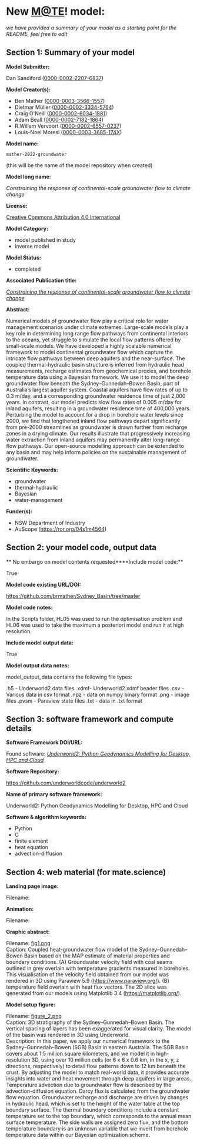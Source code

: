 # New [M@TE](https://mate.science/)! model: 
 _we have provided a summary of your model as a starting point for the README, feel free to edit_
## Section 1: Summary of your model   

**Model Submitter:**  

Dan Sandiford ([0000-0002-2207-6837](https://orcid.org/0000-0002-2207-6837))

**Model Creator(s):**  

- Ben Mather ([0000-0003-3566-1557](https://orcid.org/0000-0003-3566-1557))  
- Dietmar Müller ([0000-0002-3334-5764](https://orcid.org/0000-0002-3334-5764))  
- Craig O'Neill ([0000-0002-6034-1881](https://orcid.org/0000-0002-6034-1881))  
- Adam Beall ([0000-0002-7182-1864](https://orcid.org/0000-0002-7182-1864))  
- R.Willem Vervoort ([0000-0002-6557-0237](https://orcid.org/0000-0002-6557-0237))  
- Louis-Noel Moresi ([0000-0003-3685-174X](https://orcid.org/0000-0003-3685-174X))  
  
**Model name:**  

`mather-2022-groundwater` 

(this will be the name of the model repository when created) 

**Model long name:**  

_Constraining the response of continental-scale groundwater flow to climate change_  

**License:**  

[Creative Commons Attribution 4.0 International]( https://creativecommons.org/licenses/by/4.0/legalcode.txt)

**Model Category:**  

- model published in study   
- inverse model   
  
**Model Status:**  

- completed   
  
**Associated Publication title:**  

_[Constraining the response of continental-scale groundwater flow to climate change](http://dx.doi.org/10.1038/s41598-022-08384-w)_ 

**Abstract:**  

Numerical models of groundwater flow play a critical role for water management scenarios under climate extremes. Large-scale models play a key role in determining long range flow pathways from continental interiors to the oceans, yet struggle to simulate the local flow patterns offered by small-scale models. We have developed a highly scalable numerical framework to model continental groundwater flow which capture the intricate flow pathways between deep aquifers and the near-surface. The coupled thermal-hydraulic basin structure is inferred from hydraulic head measurements, recharge estimates from geochemical proxies, and borehole temperature data using a Bayesian framework. We use it to model the deep groundwater flow beneath the Sydney–Gunnedah–Bowen Basin, part of Australia’s largest aquifer system. Coastal aquifers have flow rates of up to 0.3 m/day, and a corresponding groundwater residence time of just 2,000 years. In contrast, our model predicts slow flow rates of 0.005 m/day for inland aquifers, resulting in a groundwater residence time of 400,000 years. Perturbing the model to account for a drop in borehole water levels since 2000, we find that lengthened inland flow pathways depart significantly from pre-2000 streamlines as groundwater is drawn further from recharge zones in a drying climate. Our results illustrate that progressively increasing water extraction from inland aquifers may permanently alter long-range flow pathways. Our open-source modelling approach can be extended to any basin and may help inform policies on the sustainable management of groundwater.

**Scientific Keywords:**  

- groundwater   
- thermal-hydraulic   
- Bayesian   
- water-management   
  
**Funder(s):**  
- NSW Department of Industry   
- AuScope (https://ror.org/04s1m4564)  
  
## Section 2: your model code, output data  

** No embargo on model contents requested****Include model code:**   

True 

**Model code existing URL/DOI:**   

https://github.com/brmather/Sydney_Basin/tree/master 

**Model code notes:**   

In the Scripts folder, HL05 was used to run the optimisation problem and HL06 was used to take the maximum a posteriori model and run it at high resolution. 

**Include model output data:**   

True 

**Model output data notes:**   

model_output_data contains the following file types:

.h5 - Underworld2 data files
.xdmf- Underworld2 xdmf header files
.csv - Various data in csv format
.npz - data on numpy binary format
.png - image files
.pvsm - Paraview state files
.txt - data in .txt format 

## Section 3: software framework and compute details   
**Software Framework DOI/URL:**  

Found software: _[Underworld2: Python Geodynamics Modelling for Desktop, HPC and Cloud](https://doi.org/10.5281/zenodo.7455999)_ 

**Software Repository:**   

https://github.com/underworldcode/underworld2 

**Name of primary software framework:**  

Underworld2: Python Geodynamics Modelling for Desktop, HPC and Cloud 

**Software & algorithm keywords:**  

- Python   
- C   
- finite element   
- heat equation   
- advection-diffusion   
  
## Section 4: web material (for mate.science)   
**Landing page image:**  

Filename: []()  
  
**Animation:**  

Filename: []()  
  
**Graphic abstract:**  

Filename: [fig1.png](https://github.com/ModelAtlasofTheEarth/model_submission/assets/10967872/344d93cd-10e5-4e66-bcb2-8110e1afd920)  
Caption: Coupled heat-groundwater flow model of the Sydney–Gunnedah–Bowen Basin based on the MAP estimate of material properties and boundary conditions. (A) Groundwater velocity field with coal seams outlined in grey overlain with temperature gradients measured in boreholes. This visualisation of the velocity field obtained from our model was rendered in 3D using Paraview 5.9 (https://www.paraview.org/). (B) temperature field overlain with heat flux vectors. The 2D slice was generated from our models using Matplotlib 3.4 (https://matplotlib.org/).
  
  
**Model setup figure:**  

Filename: [figure_2.png](https://github.com/ModelAtlasofTheEarth/model_submission/assets/10967872/29611b91-8dd8-4b97-99ec-f00a1a37299e)  
Caption: 3D stratigraphy of the Sydney–Gunnedah–Bowen Basin. The vertical spacing of layers has been exaggerated for visual clarity. The model of the basin was rendered in 3D using Underworld.  
Description:  In this paper, we apply our numerical framework to the  Sydney–Gunnedah–Bowen (SGB) Basin in eastern Australia. The SGB Basin  covers about 1.5 million square kilometers, and we model it in  high-resolution 3D, using over 10 million cells (or 6 x 6 x 0.6 km, in the x, y, z directions, respectively)  to detail flow patterns down to 12 km beneath the crust.  By adjusting the model to match real-world data, it provides accurate insights into water and heat movement through deep aquifers in  large areas. Temperature advection due to groundwater flow is described  by the advection-diffusion equation. Darcy flux is calculated from the groundwater flow equation. Groundwater recharge and discharge  are driven by changes in hydraulic head, which is set to the height of  the water table at the top boundary surface. The thermal boundary conditions include a constant temperature set to  the top boundary, which corresponds to the annual mean surface  temperature. The side walls are assigned zero flux, and the bottom  temperature boundary is an unknown variable that we invert from borehole temperature data within our Bayesian optimization scheme.

  
